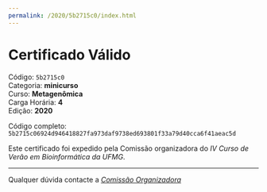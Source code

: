 ```yaml
---
permalink: /2020/5b2715c0/index.html
---
```


# Certificado Válido

Código: `5b2715c0`<br>
Categoria: **minicurso**<br>
Curso: **Metagenômica**<br>
Carga Horária: **4**<br>
Edição: **2020**<br>


Código completo: `5b2715c06924d946418827fa973daf9738ed693801f33a79d40cca6f41aeac5d`


Este certificado foi expedido pela Comissão organizadora do *IV Curso de Verão em Bioinformática da UFMG*.

----

Qualquer dúvida contacte a [_Comissão Organizadora_](<mailto:cursobioinfoufmg@gmail.com$subject=[Certificados]>)

